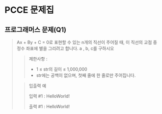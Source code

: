 # PCCE 문제집
## 프로그래머스 문제(Q1)
> Ax + By + C = 0로 표현할 수 있는 n개의 직선이 주어질 때, 이 직선의 교점 중 정수 좌표에 별을 그리려고 합니다.
> a , b, c를 구하시오
> 
>
> 
> 
> 
> 
> >제한사항 :
> >
> > - 1 ≤ str의 길이 ≤ 1,000,000
> > - str에는 공백이 없으며, 첫째 줄에 한 줄로만 주어집니다.
>
> > 입출력 예
> >
> > 입력 #1 : HelloWorld!
> >
> > 출력 #1 : HelloWorld!